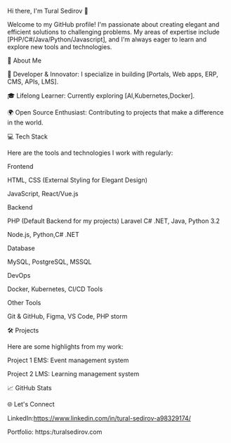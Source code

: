 Hi there, I'm Tural Sedirov 👋

Welcome to my GitHub profile! I'm passionate about creating elegant and efficient solutions to challenging problems. 
My areas of expertise include [PHP/C#/Java/Python/Javascript], and I'm always eager to learn and explore new tools and technologies.

🚀 About Me

🌟 Developer & Innovator: I specialize in building [Portals, Web apps, ERP, CMS, APIs, LMS].

🎓 Lifelong Learner: Currently exploring [AI,Kubernetes,Docker].

🌍 Open Source Enthusiast: Contributing to projects that make a difference in the world.

💻 Tech Stack

Here are the tools and technologies I work with regularly:

Frontend

HTML, CSS (External Styling for Elegant Design)

JavaScript, React/Vue.js

Backend

PHP (Default Backend for my projects) Laravel
C# .NET, Java, Python 3.2

Node.js, Python,C# .NET

Database

MySQL, PostgreSQL, MSSQL

DevOps

Docker, Kubernetes, CI/CD Tools

Other Tools

Git & GitHub, Figma, VS Code, PHP storm

🛠️ Projects

Here are some highlights from my work:

Project 1 EMS: Event management system

Project 2 LMS: Learning management system


📈 GitHub Stats




🌐 Let's Connect

LinkedIn:https://www.linkedin.com/in/tural-sedirov-a98329174/

Portfolio: https:/turalsedirov.com

